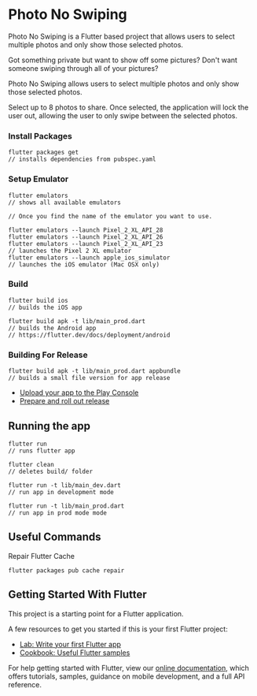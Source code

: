 # Photo No Swiping

Photo No Swiping is a Flutter based project that allows users to select multiple photos and only show those selected photos.

Got something private but want to show off some pictures?
Don't want someone swiping through all of your pictures?

Photo No Swiping allows users to select multiple photos and only show those selected photos. 

Select up to 8 photos to share.
Once selected, the application will lock the user out, allowing the user to only swipe between the selected photos.


### Install Packages
```
flutter packages get
// installs dependencies from pubspec.yaml
```

### Setup Emulator
```
flutter emulators
// shows all available emulators

// Once you find the name of the emulator you want to use.

flutter emulators --launch Pixel_2_XL_API_28
flutter emulators --launch Pixel_2_XL_API_26
flutter emulators --launch Pixel_2_XL_API_23
// launches the Pixel 2 XL emulator
flutter emulators --launch apple_ios_simulator
// launches the iOS emulator (Mac OSX only)

```

### Build
```
flutter build ios
// builds the iOS app

flutter build apk -t lib/main_prod.dart
// builds the Android app
// https://flutter.dev/docs/deployment/android
```

### Building For Release
```
flutter build apk -t lib/main_prod.dart appbundle
// builds a small file version for app release
```
 - [Upload your app to the Play Console](https://developer.android.com/studio/publish/upload-bundle)
 - [Prepare and roll out release](https://support.google.com/googleplay/android-developer/answer/7159011)

## Running the app
```
flutter run
// runs flutter app

flutter clean
// deletes build/ folder
```

```
flutter run -t lib/main_dev.dart
// run app in development mode

flutter run -t lib/main_prod.dart
// run app in prod mode mode
```

## Useful Commands

Repair Flutter Cache

```
flutter packages pub cache repair
```


## Getting Started With Flutter

This project is a starting point for a Flutter application.

A few resources to get you started if this is your first Flutter project:

- [Lab: Write your first Flutter app](https://flutter.dev/docs/get-started/codelab)
- [Cookbook: Useful Flutter samples](https://flutter.dev/docs/cookbook)

For help getting started with Flutter, view our
[online documentation](https://flutter.dev/docs), which offers tutorials,
samples, guidance on mobile development, and a full API reference.
